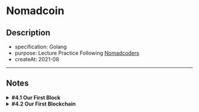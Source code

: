 # Nomadcoin

## Description

- specification: Golang
- purpose: Lecture Practice Following [Nomadcoders](https://nomadcoders.co/)
- createAt: 2021-08

---

## Notes

<details>
  <summary>
    <b>#4.1 Our First Block</b>
  </summary>
  <p>

### Summary

- What is one-way-function
- What is hash
- Generate genesis block with SHA256

</p>
</details>

<details>
  <summary>
    <b>#4.2 Our First Blockchain</b>
  </summary>
  <p>

### Summary

- Make blocks as chain
- Genarate blocks throw functions
  </p>
  </details>
